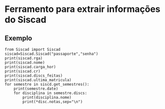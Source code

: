 # Ferramento para extrair informações do Siscad

## Exemplo

	from Siscad import Siscad
	siscad=Siscad.Siscad("passaporte","senha") 
	print(siscad.rga)
	print(siscad.nome)
	print(siscad.carga_hor)
	print(siscad.cr)
	print(siscad.discs_feitas)
	print(siscad.ultima_matricula)
	for semestre in siscd.get_semestres():
		print(semestre.date)
		for disciplina in semestre.discs:
			print(disciplina.nome)
			print(*disc.notas,sep="\n")